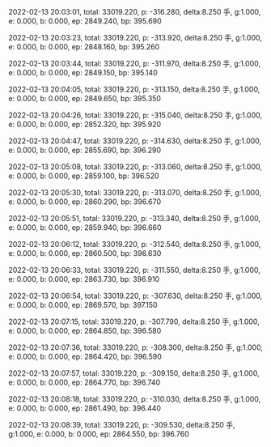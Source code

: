 2022-02-13 20:03:01, total: 33019.220, p: -316.280, delta:8.250 手, g:1.000, e: 0.000, b: 0.000, ep: 2849.240, bp: 395.690

2022-02-13 20:03:23, total: 33019.220, p: -313.920, delta:8.250 手, g:1.000, e: 0.000, b: 0.000, ep: 2848.160, bp: 395.260

2022-02-13 20:03:44, total: 33019.220, p: -311.970, delta:8.250 手, g:1.000, e: 0.000, b: 0.000, ep: 2849.150, bp: 395.140

2022-02-13 20:04:05, total: 33019.220, p: -313.150, delta:8.250 手, g:1.000, e: 0.000, b: 0.000, ep: 2849.650, bp: 395.350

2022-02-13 20:04:26, total: 33019.220, p: -315.040, delta:8.250 手, g:1.000, e: 0.000, b: 0.000, ep: 2852.320, bp: 395.920

2022-02-13 20:04:47, total: 33019.220, p: -314.630, delta:8.250 手, g:1.000, e: 0.000, b: 0.000, ep: 2855.690, bp: 396.290

2022-02-13 20:05:08, total: 33019.220, p: -313.060, delta:8.250 手, g:1.000, e: 0.000, b: 0.000, ep: 2859.100, bp: 396.520

2022-02-13 20:05:30, total: 33019.220, p: -313.070, delta:8.250 手, g:1.000, e: 0.000, b: 0.000, ep: 2860.290, bp: 396.670

2022-02-13 20:05:51, total: 33019.220, p: -313.340, delta:8.250 手, g:1.000, e: 0.000, b: 0.000, ep: 2859.940, bp: 396.660

2022-02-13 20:06:12, total: 33019.220, p: -312.540, delta:8.250 手, g:1.000, e: 0.000, b: 0.000, ep: 2860.500, bp: 396.630

2022-02-13 20:06:33, total: 33019.220, p: -311.550, delta:8.250 手, g:1.000, e: 0.000, b: 0.000, ep: 2863.730, bp: 396.910

2022-02-13 20:06:54, total: 33019.220, p: -307.630, delta:8.250 手, g:1.000, e: 0.000, b: 0.000, ep: 2869.570, bp: 397.150

2022-02-13 20:07:15, total: 33019.220, p: -307.790, delta:8.250 手, g:1.000, e: 0.000, b: 0.000, ep: 2864.850, bp: 396.580

2022-02-13 20:07:36, total: 33019.220, p: -308.300, delta:8.250 手, g:1.000, e: 0.000, b: 0.000, ep: 2864.420, bp: 396.590

2022-02-13 20:07:57, total: 33019.220, p: -309.150, delta:8.250 手, g:1.000, e: 0.000, b: 0.000, ep: 2864.770, bp: 396.740

2022-02-13 20:08:18, total: 33019.220, p: -310.030, delta:8.250 手, g:1.000, e: 0.000, b: 0.000, ep: 2861.490, bp: 396.440

2022-02-13 20:08:39, total: 33019.220, p: -309.530, delta:8.250 手, g:1.000, e: 0.000, b: 0.000, ep: 2864.550, bp: 396.760